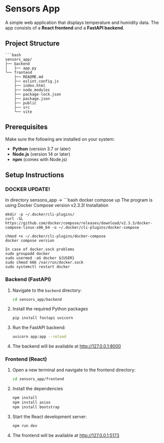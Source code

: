 # Sensors App

A simple web application that displays temperature and humidity data. The app consists of a **React frontend** and a **FastAPI backend**.

## Project Structure
    ```bash
    sensors_app/
    ├── backend
    │   ├── app.py
    └── frontend
        ├── README.md
        ├── eslint.config.js
        ├── index.html
        ├── node_modules
        ├── package-lock.json
        ├── package.json
        ├── public
        ├── src
        └── vite

## Prerequisites

Make sure the following are installed on your system:

- **Python** (version 3.7 or later)
- **Node.js** (version 14 or later)
- **npm** (comes with Node.js)

## Setup Instructions

### DOCKER UPDATE!
In directory sensons_app -> 
    ```bash
    docker compose up
    The program is using Docker Compose version v2.3.3!
    Installation
    
    mkdir -p ~/.docker/cli-plugins/
    curl -SL https://github.com/docker/compose/releases/download/v2.3.3/docker-compose-linux-x86_64 -o ~/.docker/cli-plugins/docker-compose
    
    chmod +x ~/.docker/cli-plugins/docker-compose
    docker compose version
    
    In case of docker.sock problems
    sudo groupadd docker
    sudo usermod -aG docker ${USER}
    sudo chmod 666 /var/run/docker.sock
    sudo systemctl restart docker

### Backend (FastAPI)

1. Navigate to the `backend` directory:
   ```bash
   cd sensors_app/backend


2. Install the required Python packages 
    ```bash
    pip install fastapi uvicorn

3. Run the FastAPI backend:
   ```bash
   uvicorn app:app --reload

4. The backend will be available at http://127.0.0.1:8000

### Frontend (React)

1. Open a new terminal and navigate to the frontend directory:
    ```bash
    cd sensors_app/frontend

2. Install the dependencies
    ```bash
    npm install
    npm install axios
    npm install bootstrap

3. Start the React development server:
    ```bash
    npm run dev

4. The frontend will be available at http://127.0.0.1:5173
